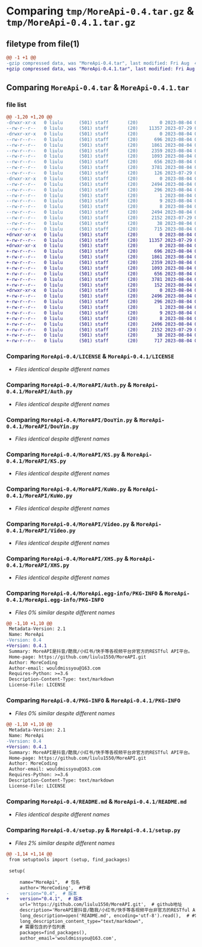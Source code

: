 # Comparing `tmp/MoreApi-0.4.tar.gz` & `tmp/MoreApi-0.4.1.tar.gz`

## filetype from file(1)

```diff
@@ -1 +1 @@
-gzip compressed data, was "MoreApi-0.4.tar", last modified: Fri Aug  4 03:37:33 2023, max compression
+gzip compressed data, was "MoreApi-0.4.1.tar", last modified: Fri Aug  4 03:43:23 2023, max compression
```

## Comparing `MoreApi-0.4.tar` & `MoreApi-0.4.1.tar`

### file list

```diff
@@ -1,20 +1,20 @@
-drwxr-xr-x   0 liulu      (501) staff       (20)        0 2023-08-04 03:37:33.857868 MoreApi-0.4/
--rw-r--r--   0 liulu      (501) staff       (20)    11357 2023-07-29 03:24:25.000000 MoreApi-0.4/LICENSE
-drwxr-xr-x   0 liulu      (501) staff       (20)        0 2023-08-04 03:37:33.855151 MoreApi-0.4/MoreAPI/
--rw-r--r--   0 liulu      (501) staff       (20)      696 2023-08-04 03:35:20.000000 MoreApi-0.4/MoreAPI/Auth.py
--rw-r--r--   0 liulu      (501) staff       (20)     1861 2023-08-04 03:35:20.000000 MoreApi-0.4/MoreAPI/DouYin.py
--rw-r--r--   0 liulu      (501) staff       (20)     2359 2023-08-04 03:33:57.000000 MoreApi-0.4/MoreAPI/KS.py
--rw-r--r--   0 liulu      (501) staff       (20)     1093 2023-08-04 03:35:20.000000 MoreApi-0.4/MoreAPI/KuWo.py
--rw-r--r--   0 liulu      (501) staff       (20)      656 2023-08-04 03:35:20.000000 MoreApi-0.4/MoreAPI/Video.py
--rw-r--r--   0 liulu      (501) staff       (20)     3781 2023-08-04 03:35:20.000000 MoreApi-0.4/MoreAPI/XHS.py
--rw-r--r--   0 liulu      (501) staff       (20)      126 2023-07-29 06:46:10.000000 MoreApi-0.4/MoreAPI/__init__.py
-drwxr-xr-x   0 liulu      (501) staff       (20)        0 2023-08-04 03:37:33.857097 MoreApi-0.4/MoreApi.egg-info/
--rw-r--r--   0 liulu      (501) staff       (20)     2494 2023-08-04 03:37:33.000000 MoreApi-0.4/MoreApi.egg-info/PKG-INFO
--rw-r--r--   0 liulu      (501) staff       (20)      296 2023-08-04 03:37:33.000000 MoreApi-0.4/MoreApi.egg-info/SOURCES.txt
--rw-r--r--   0 liulu      (501) staff       (20)        1 2023-08-04 03:37:33.000000 MoreApi-0.4/MoreApi.egg-info/dependency_links.txt
--rw-r--r--   0 liulu      (501) staff       (20)        9 2023-08-04 03:37:33.000000 MoreApi-0.4/MoreApi.egg-info/requires.txt
--rw-r--r--   0 liulu      (501) staff       (20)        8 2023-08-04 03:37:33.000000 MoreApi-0.4/MoreApi.egg-info/top_level.txt
--rw-r--r--   0 liulu      (501) staff       (20)     2494 2023-08-04 03:37:33.857586 MoreApi-0.4/PKG-INFO
--rw-r--r--   0 liulu      (501) staff       (20)     2152 2023-07-29 07:28:57.000000 MoreApi-0.4/README.md
--rw-r--r--   0 liulu      (501) staff       (20)       38 2023-08-04 03:37:33.857995 MoreApi-0.4/setup.cfg
--rw-r--r--   0 liulu      (501) staff       (20)      715 2023-08-04 03:35:20.000000 MoreApi-0.4/setup.py
+drwxr-xr-x   0 liulu      (501) staff       (20)        0 2023-08-04 03:43:23.939297 MoreApi-0.4.1/
+-rw-r--r--   0 liulu      (501) staff       (20)    11357 2023-07-29 03:24:25.000000 MoreApi-0.4.1/LICENSE
+drwxr-xr-x   0 liulu      (501) staff       (20)        0 2023-08-04 03:43:23.936324 MoreApi-0.4.1/MoreAPI/
+-rw-r--r--   0 liulu      (501) staff       (20)      696 2023-08-04 03:35:20.000000 MoreApi-0.4.1/MoreAPI/Auth.py
+-rw-r--r--   0 liulu      (501) staff       (20)     1861 2023-08-04 03:35:20.000000 MoreApi-0.4.1/MoreAPI/DouYin.py
+-rw-r--r--   0 liulu      (501) staff       (20)     2359 2023-08-04 03:33:57.000000 MoreApi-0.4.1/MoreAPI/KS.py
+-rw-r--r--   0 liulu      (501) staff       (20)     1093 2023-08-04 03:35:20.000000 MoreApi-0.4.1/MoreAPI/KuWo.py
+-rw-r--r--   0 liulu      (501) staff       (20)      656 2023-08-04 03:35:20.000000 MoreApi-0.4.1/MoreAPI/Video.py
+-rw-r--r--   0 liulu      (501) staff       (20)     3781 2023-08-04 03:35:20.000000 MoreApi-0.4.1/MoreAPI/XHS.py
+-rw-r--r--   0 liulu      (501) staff       (20)      152 2023-08-04 03:42:09.000000 MoreApi-0.4.1/MoreAPI/__init__.py
+drwxr-xr-x   0 liulu      (501) staff       (20)        0 2023-08-04 03:43:23.938412 MoreApi-0.4.1/MoreApi.egg-info/
+-rw-r--r--   0 liulu      (501) staff       (20)     2496 2023-08-04 03:43:23.000000 MoreApi-0.4.1/MoreApi.egg-info/PKG-INFO
+-rw-r--r--   0 liulu      (501) staff       (20)      296 2023-08-04 03:43:23.000000 MoreApi-0.4.1/MoreApi.egg-info/SOURCES.txt
+-rw-r--r--   0 liulu      (501) staff       (20)        1 2023-08-04 03:43:23.000000 MoreApi-0.4.1/MoreApi.egg-info/dependency_links.txt
+-rw-r--r--   0 liulu      (501) staff       (20)        9 2023-08-04 03:43:23.000000 MoreApi-0.4.1/MoreApi.egg-info/requires.txt
+-rw-r--r--   0 liulu      (501) staff       (20)        8 2023-08-04 03:43:23.000000 MoreApi-0.4.1/MoreApi.egg-info/top_level.txt
+-rw-r--r--   0 liulu      (501) staff       (20)     2496 2023-08-04 03:43:23.938910 MoreApi-0.4.1/PKG-INFO
+-rw-r--r--   0 liulu      (501) staff       (20)     2152 2023-07-29 07:28:57.000000 MoreApi-0.4.1/README.md
+-rw-r--r--   0 liulu      (501) staff       (20)       38 2023-08-04 03:43:23.939447 MoreApi-0.4.1/setup.cfg
+-rw-r--r--   0 liulu      (501) staff       (20)      717 2023-08-04 03:43:00.000000 MoreApi-0.4.1/setup.py
```

### Comparing `MoreApi-0.4/LICENSE` & `MoreApi-0.4.1/LICENSE`

 * *Files identical despite different names*

### Comparing `MoreApi-0.4/MoreAPI/Auth.py` & `MoreApi-0.4.1/MoreAPI/Auth.py`

 * *Files identical despite different names*

### Comparing `MoreApi-0.4/MoreAPI/DouYin.py` & `MoreApi-0.4.1/MoreAPI/DouYin.py`

 * *Files identical despite different names*

### Comparing `MoreApi-0.4/MoreAPI/KS.py` & `MoreApi-0.4.1/MoreAPI/KS.py`

 * *Files identical despite different names*

### Comparing `MoreApi-0.4/MoreAPI/KuWo.py` & `MoreApi-0.4.1/MoreAPI/KuWo.py`

 * *Files identical despite different names*

### Comparing `MoreApi-0.4/MoreAPI/Video.py` & `MoreApi-0.4.1/MoreAPI/Video.py`

 * *Files identical despite different names*

### Comparing `MoreApi-0.4/MoreAPI/XHS.py` & `MoreApi-0.4.1/MoreAPI/XHS.py`

 * *Files identical despite different names*

### Comparing `MoreApi-0.4/MoreApi.egg-info/PKG-INFO` & `MoreApi-0.4.1/MoreApi.egg-info/PKG-INFO`

 * *Files 0% similar despite different names*

```diff
@@ -1,10 +1,10 @@
 Metadata-Version: 2.1
 Name: MoreApi
-Version: 0.4
+Version: 0.4.1
 Summary: MoreAPI是抖音/酷我/小红书/快手等各视频平台非官方的RESTful API平台。
 Home-page: https://github.com/liulu1550/MoreAPI.git
 Author: MoreCoding
 Author-email: wouldmissyou@163.com
 Requires-Python: >=3.6
 Description-Content-Type: text/markdown
 License-File: LICENSE
```

### Comparing `MoreApi-0.4/PKG-INFO` & `MoreApi-0.4.1/PKG-INFO`

 * *Files 0% similar despite different names*

```diff
@@ -1,10 +1,10 @@
 Metadata-Version: 2.1
 Name: MoreApi
-Version: 0.4
+Version: 0.4.1
 Summary: MoreAPI是抖音/酷我/小红书/快手等各视频平台非官方的RESTful API平台。
 Home-page: https://github.com/liulu1550/MoreAPI.git
 Author: MoreCoding
 Author-email: wouldmissyou@163.com
 Requires-Python: >=3.6
 Description-Content-Type: text/markdown
 License-File: LICENSE
```

### Comparing `MoreApi-0.4/README.md` & `MoreApi-0.4.1/README.md`

 * *Files identical despite different names*

### Comparing `MoreApi-0.4/setup.py` & `MoreApi-0.4.1/setup.py`

 * *Files 2% similar despite different names*

```diff
@@ -1,14 +1,14 @@
 from setuptools import (setup, find_packages)
 
 setup(
 
     name="MoreApi",  # 包名
     author='MoreCoding',  #作者
-    version="0.4",  # 版本
+    version="0.4.1",  # 版本
     url='https://github.com/liulu1550/MoreAPI.git',  # github地址
     description='MoreAPI是抖音/酷我/小红书/快手等各视频平台非官方的RESTful API平台。',  #包的简述
     long_description=open('README.md', encoding='utf-8').read(),  # #包的详细介绍
     long_description_content_type="text/markdown",
     # 需要包含的子包列表
     packages=find_packages(),
     author_email='wouldmissyou@163.com',
```

